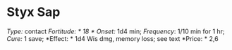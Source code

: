 ﻿---
name: Styx Sap
type: contact
fortitude: 18
onset: 1d4 min
frequency: 1/10 min for 1 hr
effect:
  "1d4 Wis dmg, memory loss; see text"
cure: 1 save
price: 2,6
---

# Styx Sap
 *Type:* contact
*Fortitude: * 18 * Onset:* 1d4 min;  *Frequency*: 1/10 min for 1 hr;  *Cure:* 1 save; 
*Effect: * 1d4 Wis dmg, memory loss; see text
*Price: * 2,6